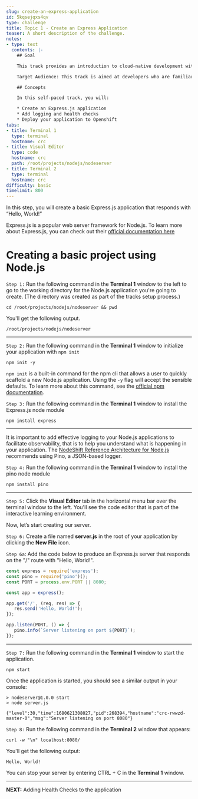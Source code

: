 ```yaml
---
slug: create-an-express-application
id: 5kqsejqxs4qv
type: challenge
title: Topic 1 - Create an Express Application
teaser: A short description of the challenge.
notes:
- type: text
  contents: |-
    ## Goal

    This track provides an introduction to cloud-native development with Node.js by walking you through how to extend an Express.js-based application to leverage cloud capabilities.

    Target Audience: This track is aimed at developers who are familiar with Node.js but want to gain a base understanding of some of the key concepts of cloud-native development with Node.js.

    ## Concepts

    In this self-paced track, you will:

    * Create an Express.js application
    * Add logging and health checks
    * Deploy your application to Openshift
tabs:
- title: Terminal 1
  type: terminal
  hostname: crc
- title: Visual Editor
  type: code
  hostname: crc
  path: /root/projects/nodejs/nodeserver
- title: Terminal 2
  type: terminal
  hostname: crc
difficulty: basic
timelimit: 800
---
```

In this step, you will create a basic Express.js application that responds with “Hello, World!”

Express.js is a popular web server framework for Node.js.  To learn more about Express.js, you can check out their [official documentation here](https://expressjs.com/)

# Creating a basic project using Node.js

`Step 1:` Run the following command in the **Terminal 1** window to the left to go to the working directory for the Node.js application you're going to create. (The directory was created as part of the tracks setup process.)

```
cd /root/projects/nodejs/nodeserver && pwd
```

You'll get the following output.

```
/root/projects/nodejs/nodeserver
```

----


`Step 2:` Run the following command in the **Terminal 1** window to initialize your application with `npm init`

```
npm init -y
```

`npm init` is a built-in command for the npm cli that allows a user to quickly scaffold a new Node.js application. Using the `-y` flag will accept the sensible defaults. To learn more about this command, see the [official npm documentation](https://docs.npmjs.com/cli/v8/commands/npm-init).

`Step 3:` Run the following command in the **Terminal 1** window to install the Express.js node module

```
npm install express
```


----

It is important to add effective logging to your Node.js applications to facilitate observability, that is to help you understand what is happening in your application. The [NodeShift Reference Architecture for Node.js](https://github.com/nodeshift/nodejs-reference-architecture/blob/main/docs/operations/logging.md) recommends using Pino, a JSON-based logger.

`Step 4:` Run the following command in the **Terminal 1** window to install the pino node module

   ```
   npm install pino
   ```

----

`Step 5:`  Click the **Visual Editor** tab in the horizontal menu bar over the terminal window to the left. You'll see the code editor that is part of the interactive learning environment.

Now, let’s start creating our server.

`Step 6:` Create a file named **server.js** in the root of your application by clicking the **New File** icon.

`Step 6a`: Add the code below to produce an Express.js server that responds on the "/" route with "Hello, World!".

   ```js
   const express = require('express');
   const pino = require('pino')();
   const PORT = process.env.PORT || 8080;

   const app = express();

   app.get('/', (req, res) => {
      res.send('Hello, World!');
   });

   app.listen(PORT, () => {
      pino.info(`Server listening on port ${PORT}`);
   });
   ```

----


`Step 7:` Run the following command in the **Terminal 1** window to start the application.

```
npm start
```

Once the application is started, you should see a similar output in your console:

```
> nodeserver@1.0.0 start
> node server.js

{"level":30,"time":1680621308027,"pid":268394,"hostname":"crc-rwwzd-master-0","msg":"Server listening on port 8080"}
```


`Step 8:` Run the following command in the **Terminal 2** window that appears:

```
curl -w "\n" localhost:8080/
```

You'll get the following output:

```
Hello, World!
```

You can stop your server by entering CTRL + C in the **Terminal 1** window.

----

**NEXT:** Adding Health Checks to the application
